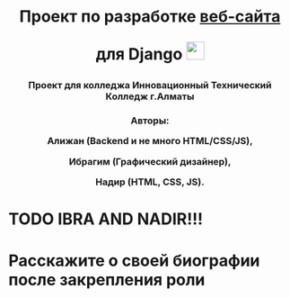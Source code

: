 <h1 align="center">Проект по разработке <a href="https://daniilshat.ru/" target="_blank">веб-сайта</a> <p align="center">для Django
<img src="https://github.com/blackcater/blackcater/raw/main/images/Hi.gif" height="32"/></h1>
<h3 align="center">Проект для колледжа Инновационный Технический Колледж г.Алматы</h3>

<h3 align="center">Авторы: <p align="center">Алижан (Backend и не много HTML/CSS/JS), <p align="center">Ибрагим (Графический дизайнер), <p align="center">Надир (HTML, CSS, JS).</h3>

<h1>TODO IBRA AND NADIR!!!</h1>
<h1>Расскажите о своей биографии после закрепления роли</h1>
